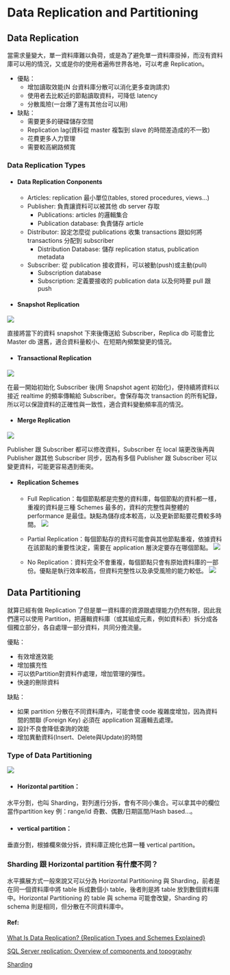 # Data Replication and Partitioning

## Data Replication

當需求量變大，單一資料庫難以負荷，或是為了避免單一資料庫掛掉，而沒有資料庫可以用的情況，又或是你的使用者遍佈世界各地，可以考慮 Replication。
* 優點：
    * 增加讀取效能(N 台資料庫分散可以消化更多查詢請求)
    * 使用者去比較近的節點讀取資料，可降低 latency
    * 分散風險(一台爆了還有其他台可以用)
* 缺點：
    * 需要更多的硬碟儲存空間
    * Replication lag(資料從 master 複製到 slave 的時間差造成的不一致)
    * 花費更多人力管理
    * 需要較高網路頻寬

### Data Replication Types
* #### Data Replication Conponents
    * Articles: replication 最小單位(tables, stored procedures, views…)
    * Publisher: 負責讓資料可以被其他 db server 存取
        * Publications: articles 的邏輯集合
        * Publication database: 負責儲存 article
    * Distributor: 設定怎麼從 publications 收集 transactions 跟如何將 transactions 分配到 subscriber
        * Distribution Database: 儲存 replication status, publication metadata
    * Subscriber: 從 publication 接收資料，可以被動(push)或主動(pull)
        * Subscription database
        * Subscription: 定義要接收的 publication data 以及何時要 pull 跟 push

* #### Snapshot Replication
![](https://i.imgur.com/wv3zNkq.png)

直接將當下的資料 snapshot 下來後傳送給 Subscriber，Replica db 可能會比 Master db 還舊，適合資料量較小、在短期內頻繁變更的情況。

* #### Transactional Replication
![](https://i.imgur.com/uISxr4j.png)

在最一開始初始化 Subscriber 後(用 Snapshot agent 初始化)，便持續將資料以接近 realtime 的頻率傳輸給 Subscriber。會保存每次 transaction 的所有紀錄，所以可以保證資料的正確性與一致性，適合資料變動頻率高的情況。

* #### Merge Replication
![](https://i.imgur.com/qWFl0UR.png)

Publisher 跟 Subscriber 都可以修改資料，Subscriber 在 local 端更改後再與Publisher 跟其他 Subscriber 同步，因為有多個 Publisher 跟 Subscriber 可以變更資料，可能更容易遇到衝突。

* #### Replication Schemes
    * Full Replication：每個節點都是完整的資料庫，每個節點的資料都一樣，重複的資料是三種 Schemes 最多的，資料的完整性與整體的 performance 是最佳。缺點為儲存成本較高，以及更新節點要花費較多時間。
    ![](https://i.imgur.com/TiN33Vg.png)

    * Partial Replication：每個節點存的資料可能會與其他節點重複，依據資料在該節點的重要性決定，需要在 application 層決定要存在哪個節點。
    ![](https://i.imgur.com/55KpkAe.png)

    * No Replication：資料完全不會重複，每個節點只會有原始資料庫的一部份。優點是執行效率較高，但資料完整性以及承受風險的能力較低。
    ![](https://i.imgur.com/rRMTu94.png)


## Data Partitioning

就算已經有做 Replication 了但是單一資料庫的資源跟處理能力仍然有限，因此我們還可以使用 Partition，把邏輯資料庫（或其組成元素，例如資料表）拆分成各個獨立部分，各自處理一部分資料，共同分擔流量。

優點：
* 有效增進效能
* 增加擴充性
* 可以依Partition對資料作處理，增加管理的彈性。
* 快速的刪除資料

缺點：
* 如果 partition 分散在不同資料庫內，可能會使 code 複雜度增加，因為資料間的關聯 (Foreign Key) 必須在 application 寫邏輯去處理。
* 設計不良會降低查詢的效能
* 增加異動資料(Insert、Delete與Update)的時間

### Type of Data Partitioning

![](https://i.imgur.com/tO4qv6y.png)

* #### Horizontal partition：
水平分割，也叫 Sharding，對列進行分拆，會有不同小集合。可以拿其中的欄位當作partition key 例：range/id 奇數、偶數/日期區間/Hash based...。


* #### vertical partition：
垂直分割，根據欄來做分拆，資料庫正規化也算一種 vertical partition。


### Sharding 跟 Horizontal partition 有什麼不同？

水平擴展方式一般來說又可以分為 Horizontal Partitioning 與 Sharding，前者是在同一個資料庫中將 table 拆成數個小 table，後者則是將 table 放到數個資料庫中。Horizontal Partitioning 的 table 與 schema 可能會改變，Sharding 的 schema 則是相同，但分散在不同資料庫中。

#### Ref:
[What Is Data Replication? {Replication Types and Schemes Explained}](https://phoenixnap.com/kb/data-replication)

[SQL Server replication: Overview of components and topography](https://www.sqlshack.com/sql-server-replication-overview-of-components-and-topography/)

[Sharding](https://hazelcast.com/glossary/sharding/)


